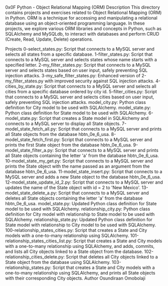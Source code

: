 0x0F Python - Object Relational Mapping (ORM)
Description
This directory contains projects and exercises related to Object Relational Mapping (ORM) in Python. ORM is a technique for accessing and manipulating a relational database using an object-oriented programming language. In these projects, we explore various ORM libraries and concepts in Python, such as SQLAlchemy and MySQLdb, to interact with databases and perform CRUD (Create, Read, Update, Delete) operations.

Projects
0-select_states.py: Script that connects to a MySQL server and selects all states from a specific database.
1-filter_states.py: Script that connects to a MySQL server and selects states whose name starts with a specified letter.
2-my_filter_states.py: Script that connects to a MySQL server and selects states based on user input, safely preventing SQL injection attacks.
3-my_safe_filter_states.py: Enhanced version of 2-my_filter_states.py with improved security against SQL injection attacks.
4-cities_by_state.py: Script that connects to a MySQL server and selects all cities from a specific database ordered by city id.
5-filter_cities.py: Script that connects to a MySQL server and selects cities based on user input, safely preventing SQL injection attacks.
model_city.py: Python class definition for City model to be used with SQLAlchemy.
model_state.py: Python class definition for State model to be used with SQLAlchemy.
6-model_state.py: Script that creates a State model in SQLAlchemy and connects to a MySQL server to display all State objects.
7-model_state_fetch_all.py: Script that connects to a MySQL server and prints all State objects from the database hbtn_0e_6_usa.
8-model_state_fetch_first.py: Script that connects to a MySQL server and prints the first State object from the database hbtn_0e_6_usa.
9-model_state_filter_a.py: Script that connects to a MySQL server and prints all State objects containing the letter 'a' from the database hbtn_0e_6_usa.
10-model_state_my_get.py: Script that connects to a MySQL server and prints the State object with the name passed as an argument from the database hbtn_0e_6_usa.
11-model_state_insert.py: Script that connects to a MySQL server and adds a new State object to the database hbtn_0e_6_usa.
12-model_state_update_id_2.py: Script that connects to a MySQL server and updates the name of the State object with id = 2 to 'New Mexico'.
13-model_state_delete_a.py: Script that connects to a MySQL server and deletes all State objects containing the letter 'a' from the database hbtn_0e_6_usa.
model_state.py: Updated Python class definition for State model to be used with SQLAlchemy.
relationship_city.py: Python class definition for City model with relationship to State model to be used with SQLAlchemy.
relationship_state.py: Updated Python class definition for State model with relationship to City model to be used with SQLAlchemy.
100-relationship_states_cities.py: Script that creates a State and City models with a one-to-many relationship using SQLAlchemy.
101-relationship_states_cities_list.py: Script that creates a State and City models with a one-to-many relationship using SQLAlchemy, and adds, commits, and lists all City objects linked to a State object from the database.
102-relationship_cities_delete.py: Script that deletes all City objects linked to a State object from the database using SQLAlchemy.
103-relationship_states.py: Script that creates a State and City models with a one-to-many relationship using SQLAlchemy, and prints all State objects with their corresponding City objects.
Author
Osundiraan Omobolaji
